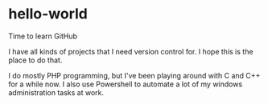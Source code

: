 # hello-world
Time to learn GitHub

I have all kinds of projects that I need version control for. I hope this is the place to do that.

I do mostly PHP programming, but I've been playing around with C and C++ for a while now. I also use Powershell to automate a lot of my windows administration tasks at work.
